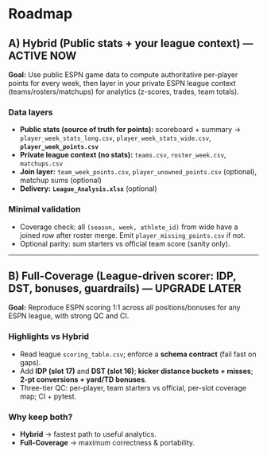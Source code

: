 # Roadmap

## A) Hybrid (Public stats + your league context) — **ACTIVE NOW**
**Goal:** Use public ESPN game data to compute authoritative per-player points for every week, then layer in your private ESPN league context (teams/rosters/matchups) for analytics (z-scores, trades, team totals).

### Data layers
- **Public stats (source of truth for points):** scoreboard + summary → `player_week_stats_long.csv`, `player_week_stats_wide.csv`, **`player_week_points.csv`**
- **Private league context (no stats):** `teams.csv`, `roster_week.csv`, `matchups.csv`
- **Join layer:** `team_week_points.csv`, `player_unowned_points.csv` (optional), matchup sums (optional)
- **Delivery:** **`League_Analysis.xlsx`** (optional)

### Minimal validation
- Coverage check: all `(season, week, athlete_id)` from wide have a joined row after roster merge. Emit `player_missing_points.csv` if not.
- Optional parity: sum starters vs official team score (sanity only).

---

## B) Full-Coverage (League-driven scorer: IDP, DST, bonuses, guardrails) — **UPGRADE LATER**
**Goal:** Reproduce ESPN scoring 1:1 across all positions/bonuses for any ESPN league, with strong QC and CI.

### Highlights vs Hybrid
- Read league `scoring_table.csv`; enforce a **schema contract** (fail fast on gaps).
- Add **IDP (slot 17)** and **DST (slot 16)**; **kicker distance buckets + misses**; **2-pt conversions + yard/TD bonuses**.
- Three-tier QC: per-player, team starters vs official, per-slot coverage map; CI + pytest.

### Why keep both?
- **Hybrid** → fastest path to useful analytics.
- **Full-Coverage** → maximum correctness & portability.

